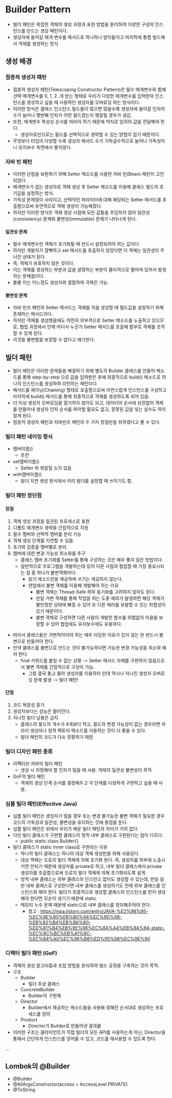 # Builder Pattern

- 빌더 패턴은 복잡한 객체의 생성 과정과 표현 방법을 분리하여 다양한 구성의 인스턴스를 만드는 생성 패턴이다.
- 생성자에 들어갈 매개 변수를 메서드로 하나하나 받아들이고 마지막에 통합 빌드해서 객체를 생성하는 방식

## 생성 배경
### 점층적 생성자 패턴
- 점층적 생성자 패턴(Telescoping Constructor Pattern)은 필수 매개변수와 함께 선택 매개변수를 0, 1, 2..개 받는 형태로 우리가 다양한 매개변수를 입력받아 인스턴스를 생성하고 싶을 때 사용하던 생성자를 오버로딩 하는 방식이다.
- 이러한 방식은 클래스 인스턴스 필드들이 많으면 많을수록 생성자에 들어갈 인자의 수가 늘어나 몇번째 인자가 어떤 필드였는지 헷갈릴 경우가 생김.
- 또한, 매개변수 특성상 순서를 따라야 하기 때문에 억지로 임의의 값을 전달해야 한다.
  - 생성자로만으로는 필드를 선택적으로 생략할 수 있는 방법이 없기 때문이다.
- 무엇보다 타입이 다양할 수록 생성자 메서드 수가 기하급수적으로 늘어나 가독성이나 유지보수 측면에서 좋지않다.

### 자바 빈 패턴
- 이러한 단점을 보완하기 위해 Setter 메소드를 사용한 자바 빈(Bean) 패턴이 고안되었다.
- 매개변수가 없는 생성자로 객체 생성 후 Setter 메소드를 이용해 클래스 필드의 초기값을 설정하는 방식.
- 가독성 문제점이 사라지고, 선택적인 파라미터에 대해 해당되는 Setter 메서드를 호출함으로써 유연적으로 객체 생성이 가능해졌다.
- 하지만 이러한 방식은 객체 생성 시점에 모든 값들을 주입하지 않아 일관성(consistency) 문제와 불변성(immutable) 문제가 나타나게 된다.

#### 일관성 문제
- 필수 매개변수란 객체가 초기화될 때 반드시 설정되어야 하는 값이다.
- 하지만 개발자가 깜빡하고 set 메서드를 호출하지 않았다면 이 객체는 일관성이 무너진 상태가 된다.
- 즉, 객체가 유효하지 않은 것이다.
- 이는 객체를 생성하는 부분과 값을 설정하는 부분이 물리적으로 떨어져 있어서 발생하는 문제점이다.
- 물롱 이는 어느정도 생성자와 결합하여 극복은 가능.

#### 불변성 문제
- 자바 빈즈 패턴의 Setter 메서드는 객체를 처음 생성할 때 필드값을 설정하기 위해 존재하는 메서드이다.
- 하지만 객체를 생성했음에도 여전히 외부적으로 Setter 메소드를 노출하고 있으므로, 협업 과정에서 언제 어디서 누군가 Setter 메서드를 호출해 함부로 객체를 조작할 수 있게 된다.
- 이것을 불변함을 보장할 수 없다고 얘기한다.


## 빌더 패턴
- 빌더 패턴은 이러한 문제들을 해결하기 위해 별도의 Builder 클래스를 만들어 메소드를 통해 step-by-step 으로 값을 입력받은 후에 최종적으로 build() 메소드로 하나의 인스턴스를 생성하여 리턴하는 패턴이다.
- 메서드를 체이닝(Chaining) 형태로 호출함으로써 자연스럽게 인스턴스를 구성하고 마지막에 build() 메서드를 통해 최종적으로 객체를 생성하도록 되어 있음.
- 더 이상 생성자 오버로딩을 열거하지 않아도 되고, 데이터의 순서에 상관없이 객체를 만들어내 생성자 인자 순서를 파악할 필요도 없고, 잘못된 값을 넣는 실수도 하지 않게 된다.
- 점층적 생성자 패턴과 자바빈즈 패턴의 두 가지 장점만을 취하였다고 볼 수 있다.

### 빌더 패턴 네이밍 형식
- 멤버이름()
  - 추천
- set멤버이름()
  - Setter 와 헷갈릴 소지 있음
- with멤버이름()
  - 빌더 지연 생성 방식에서 미리 빌더를 설정할 때 쓰이기도 함.

### 빌더 패턴 장단점
#### 장점
1. 객체 생성 과정을 일관된 프로세스로 표현
2. 디폴트 매개변수 생략을 간접적으로 지원
3. 필수 멤버와 선택적 멤버를 분리 가능
4. 객체 생성 단계를 지연할 수 있음
5. 초기화 검증을 멤버별로 분리
6. 멤버에 대한 변경 가능성 최소화를 추구
   - 클래스 멤버 초기화를 Setter를 통해 구성하는 것은 매우 좋지 않은 방법이다.
   - 일반적으로 프로그램을 개발하는데 있어 다른 사람과 협업할 때 가장 중요시되는 점 중 하나가 불변객체이다.
     - 읽기 메소드만을 제공하며 쓰기는 제공하지 않는다.
     - 현업에서 불변 객체를 이용해 개발해야 하는 이유
       - 불변 객체는 Thread-Safe 하여 동기화를 고려하지 않아도 된다.
       - 만일 가변 객체를 통해 작업을 하는 도중 예외가 발생하면 해당 객체가 불안정한 상태에 빠질 수 있어 또 다른 에러를 유발할 수 있는 위험성이 있기 때문이다.
       - 불변 객체로 구성하면 다른 사람이 개발한 함수를 위험없이 이용을 보장할 수 있어 협업에도 유지보수에도 유용하다.
  - 따라서 클래스들은 가변적이어야 하는 매우 타당한 이유가 있지 않는 한 반드시 불변으로 만들어야 한다.
  - 만약 클래스를 불변으로 만드는 것이 불가능하다면 가능한 변경 가능성을 최소화 해야 한다.
    - final 키워드를 붙일 수 없는 상황 -> Setter 메서드 자체를 구현하지 않음으로서 불변 객체를 간접적으로 구성이 가능.
      - 그럼 결국 돌고 돌아 생성자를 이용하라 인데 역시나 지나친 생성자 오버로딩 문제 발생 -> 빌더 패턴!

#### 단점
1. 코드 복잡성 증가
2. 생성자보다는 성능은 떨어진다.
3. 지나친 빌더 남용은 금지
   - 클래스의 필드의 개수가 4개보다 적고, 필드의 변경 가능성이 없는 경우라면 차라리 생성자나 정적 팩토리 메소드를 이용하는 것이 더 좋을 수 있다.
   - 빌더 패턴의 코드가 다소 장황하기 때문.


### 빌더 디자인 패턴 종류
- 이펙티브 자바의 빌더 패턴
  - 생성 시 지정해야 할 인자가 많을 때 사용. 객체의 일관성 불변성이 목적
- GoF의 빌더 패턴
  - 객체의 생성 단계 순서를 결정해두고 각 단계를 다양하게 구현하고 싶을 때 사용.

### 심플 빌더 패턴(Effective Java)
- 심플 빌더 패턴은 생성자가 많을 경우 또는 변경 불가능한 불변 객체가 필요한 경우 코드의 가독성과 일관성, 불변성을 유지하는 것에 중점을 둔다.
- 심플 빌더 패턴은 위에서 우리가 배운 빌더 패턴과 차이가 거의 없다.
- 다만 빌더 클래스가 구현할 클래스의 정적 내부 클래스로 구현된다는 점이 다르다.
  - public static class Builder{}
- 빌더 클래스가 static inner class로 구현되는 이유
  - 하나의 빌더 클래스는 하나의 대상 객체 생성만을 위해 사용된다.
  - 대상 객체는 오로지 빌더 객체에 의해 초기화 된다. 즉, 생성자를 외부에 노출시키면 안되기 때문에 생성자를 private로 하고, 내부 빌더 클래스에서 private 생성자를 호출함으로써 오로지 빌더 객체에 의해 초기화되도록 설계
  - 정적 내부 클래스는 외부 클래스의 인스턴스 없이도 생성할 수 있는데, 만일 일반 내부 클래스로 구성한다면 내부 클래스를 생성하기도 전에 외부 클래스를 인스턴스화 해야 한다. 빌더가 최종적으로 생성할 클래스의 인스턴스를 먼저 생성해야 한다면 모순이 생기기 때문에 static
  - 메모리 누수 문제 때문에 static으로 내부 클래스를 정의해주어야 한다.
    - 참고 : https://inpa.tistory.com/entry/JAVA-%E2%98%95-%EC%9E%90%EB%B0%94%EC%9D%98-%EB%82%B4%EB%B6%80-%ED%81%B4%EB%9E%98%EC%8A%A4%EB%8A%94-static-%EC%9C%BC%EB%A1%9C-%EC%84%A0%EC%96%B8%ED%95%98%EC%9E%90

### 디렉터 빌더 패턴 (GoF)
- 객체의 생성 알고리즘과 조립 방법을 분리하여 빌드 공정을 구축하는 것이 목적.
- 구조
  - Builder
    - 빌더 추상 클래스
  - ConcreteBuilder
    - Builder의 구현체
  - Director
    - Builder에서 제공하는 메소드들을 사용해 정해진 순서대로 생성하는 프로세스를 정의
  - Product
    - Director가 Builder로 만들어낸 결과물
- 이러한 구조는 클라이언트가 직접 빌더의 모든 API를 사용하는게 아닌, Director을 통해서 간단하게 인스턴스를 얻어올 수 있고, 코드를 재사용할 수 있도록 한다.

...

## Lombok의 @Builder
- @Builder
- @AllArgsConstructor(access = AccessLevel.PRIVATE)
- @ToString